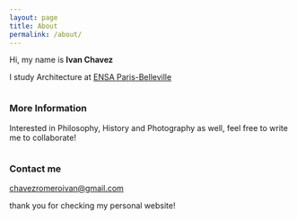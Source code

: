 ```yaml
---
layout: page
title: About
permalink: /about/
---
```


Hi, my name is **Ivan Chavez**

I study Architecture at [ENSA Paris-Belleville](https://www.paris-belleville.archi.fr/)

<pre>
</pre>



### More Information

Interested in Philosophy, History and Photography as well, feel free to write me to collaborate!

<pre>
</pre>




### Contact me

[chavezromeroivan@gmail.com](mailto:chavezromeroivan@gmail.com)

thank you for checking my personal website!
